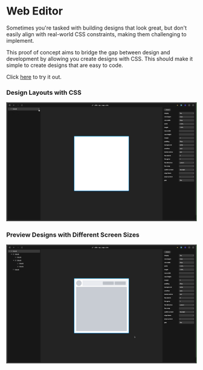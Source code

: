 # Web Editor

Sometimes you're tasked with building designs that look great, but don't easily align with real-world CSS constraints, making them challenging to implement.


This proof of concept aims to bridge the gap between design and development by allowing you create designs with CSS. This should make it simple to create designs that are easy to code.

Click [here](https://editor-agv.pages.dev/) to try it out.

### Design Layouts with CSS
![design page layouts with CSS](https://github.com/mike-pete/webeditor/blob/e5cb38fcc7fe4b17fba6b07fe0b5737029527123/docs/designPage.gif?raw=true)


### Preview Designs with Different Screen Sizes
![responsive preview](https://github.com/mike-pete/webeditor/blob/e5cb38fcc7fe4b17fba6b07fe0b5737029527123/docs/responsive.gif?raw=true)
